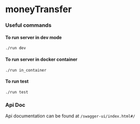 # moneyTransfer

### Useful commands

#### To run server in dev mode
``./run dev``

#### To run server in docker container
``./run in_container``

#### To run test
``./run test``

### Api Doc

Api documentation can be found at `/swagger-ui/index.html#/`
